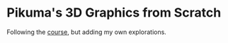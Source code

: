 # Pikuma's 3D Graphics from Scratch

Following the [course](https://pikuma.com/courses/learn-3d-computer-graphics-programming), but adding my own explorations.
